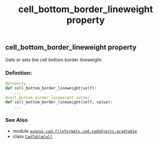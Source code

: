 ﻿---
title: cell_bottom_border_lineweight property
second_title: Aspose.CAD for Python via .NET API References
description: 
type: docs
weight: 180
url: /python-net/aspose.cad.fileformats.cad.cadobjects.acadtable/cadtablecell/cell_bottom_border_lineweight/
is_root: false
---

## cell_bottom_border_lineweight property


Gets or sets the cell bottom border lineweight.
### Definition:
```python
@property
def cell_bottom_border_lineweight(self):
    ...
@cell_bottom_border_lineweight.setter
def cell_bottom_border_lineweight(self, value):
    ...
```

### See Also
* module [`aspose.cad.fileformats.cad.cadobjects.acadtable`](../../)
* class [`CadTableCell`](/cad/python-net/aspose.cad.fileformats.cad.cadobjects.acadtable/cadtablecell)
